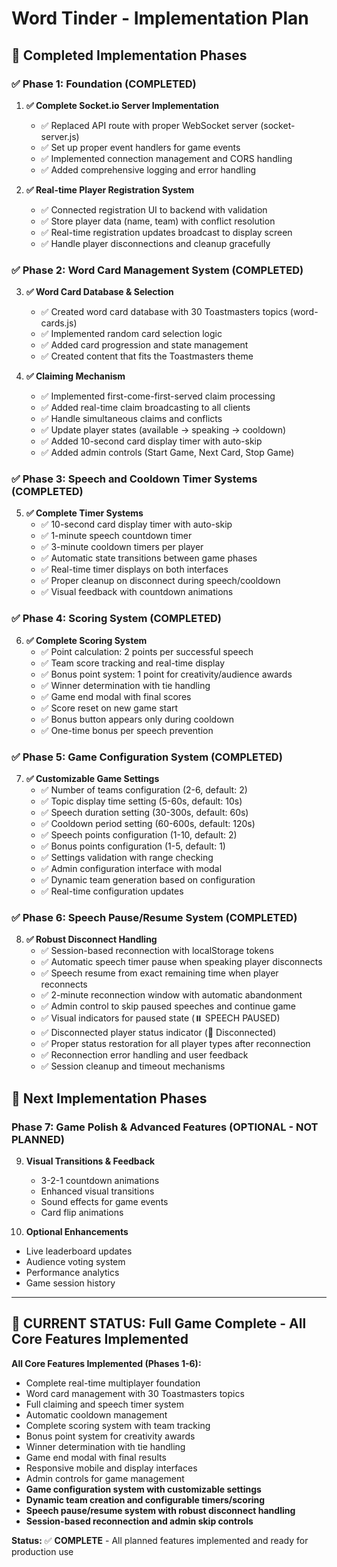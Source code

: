 # Word Tinder - Implementation Plan

## 🎯 **Completed Implementation Phases**

### **✅ Phase 1: Foundation (COMPLETED)**
1. **✅ Complete Socket.io Server Implementation**
   - ✅ Replaced API route with proper WebSocket server (socket-server.js)
   - ✅ Set up proper event handlers for game events
   - ✅ Implemented connection management and CORS handling
   - ✅ Added comprehensive logging and error handling

2. **✅ Real-time Player Registration System**
   - ✅ Connected registration UI to backend with validation
   - ✅ Store player data (name, team) with conflict resolution
   - ✅ Real-time registration updates broadcast to display screen
   - ✅ Handle player disconnections and cleanup gracefully

### **✅ Phase 2: Word Card Management System (COMPLETED)**
3. **✅ Word Card Database & Selection**
   - ✅ Created word card database with 30 Toastmasters topics (word-cards.js)
   - ✅ Implemented random card selection logic
   - ✅ Added card progression and state management
   - ✅ Created content that fits the Toastmasters theme

4. **✅ Claiming Mechanism**
   - ✅ Implemented first-come-first-served claim processing
   - ✅ Added real-time claim broadcasting to all clients
   - ✅ Handle simultaneous claims and conflicts
   - ✅ Update player states (available → speaking → cooldown)
   - ✅ Added 10-second card display timer with auto-skip
   - ✅ Added admin controls (Start Game, Next Card, Stop Game)

### **✅ Phase 3: Speech and Cooldown Timer Systems (COMPLETED)**
5. **✅ Complete Timer Systems**
   - ✅ 10-second card display timer with auto-skip
   - ✅ 1-minute speech countdown timer
   - ✅ 3-minute cooldown timers per player
   - ✅ Automatic state transitions between game phases
   - ✅ Real-time timer displays on both interfaces
   - ✅ Proper cleanup on disconnect during speech/cooldown
   - ✅ Visual feedback with countdown animations

### **✅ Phase 4: Scoring System (COMPLETED)**
6. **✅ Complete Scoring System**
   - ✅ Point calculation: 2 points per successful speech
   - ✅ Team score tracking and real-time display
   - ✅ Bonus point system: 1 point for creativity/audience awards
   - ✅ Winner determination with tie handling
   - ✅ Game end modal with final scores
   - ✅ Score reset on new game start
   - ✅ Bonus button appears only during cooldown
   - ✅ One-time bonus per speech prevention

### **✅ Phase 5: Game Configuration System (COMPLETED)**
7. **✅ Customizable Game Settings**
   - ✅ Number of teams configuration (2-6, default: 2)
   - ✅ Topic display time setting (5-60s, default: 10s)
   - ✅ Speech duration setting (30-300s, default: 60s)  
   - ✅ Cooldown period setting (60-600s, default: 120s)
   - ✅ Speech points configuration (1-10, default: 2)
   - ✅ Bonus points configuration (1-5, default: 1)
   - ✅ Settings validation with range checking
   - ✅ Admin configuration interface with modal
   - ✅ Dynamic team generation based on configuration
   - ✅ Real-time configuration updates

### **✅ Phase 6: Speech Pause/Resume System (COMPLETED)**
8. **✅ Robust Disconnect Handling**
   - ✅ Session-based reconnection with localStorage tokens
   - ✅ Automatic speech timer pause when speaking player disconnects
   - ✅ Speech resume from exact remaining time when player reconnects
   - ✅ 2-minute reconnection window with automatic abandonment
   - ✅ Admin control to skip paused speeches and continue game
   - ✅ Visual indicators for paused state (⏸️ SPEECH PAUSED)
   - ✅ Disconnected player status indicator (📱 Disconnected)
   - ✅ Proper status restoration for all player types after reconnection
   - ✅ Reconnection error handling and user feedback
   - ✅ Session cleanup and timeout mechanisms

## 🚧 **Next Implementation Phases**

### **Phase 7: Game Polish & Advanced Features (OPTIONAL - NOT PLANNED)**
9. **Visual Transitions & Feedback**
   - 3-2-1 countdown animations
   - Enhanced visual transitions
   - Sound effects for game events
   - Card flip animations

10. **Optional Enhancements**
   - Live leaderboard updates
   - Audience voting system
   - Performance analytics
   - Game session history

---

## 🎯 **CURRENT STATUS: Full Game Complete - All Core Features Implemented**

**All Core Features Implemented (Phases 1-6):**
- Complete real-time multiplayer foundation
- Word card management with 30 Toastmasters topics
- Full claiming and speech timer system
- Automatic cooldown management
- Complete scoring system with team tracking
- Bonus point system for creativity awards
- Winner determination with tie handling
- Game end modal with final results
- Responsive mobile and display interfaces
- Admin controls for game management
- **Game configuration system with customizable settings**
- **Dynamic team creation and configurable timers/scoring**
- **Speech pause/resume system with robust disconnect handling**
- **Session-based reconnection and admin skip controls**

**Status:** ✅ **COMPLETE** - All planned features implemented and ready for production use

